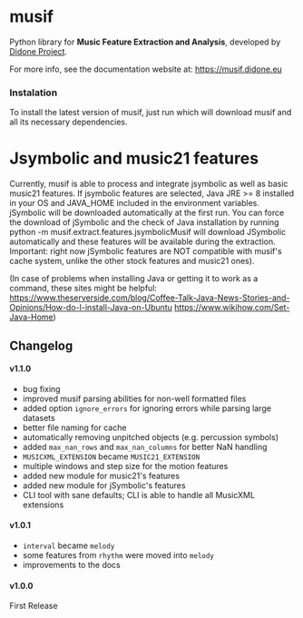 # musif

Python library for **Music Feature Extraction and Analysis**, developed by [Didone Project](https://didone.eu/). 

For more info, see the documentation website at: https://musif.didone.eu

### Instalation
To install the latest version of musif, just run
<pip install musif>
which will download musif and all its necessary dependencies.

# Jsymbolic and music21 features
Currently, musif is able to process and integrate jsymbolic as well as basic music21 features. If jsymbolic features are selected, Java JRE >= 8 installed in your OS and JAVA_HOME included in the environment variables. jSymbolic will be downloaded automatically at the first run. You can force the download of jSymbolic and the check of Java installation by running python -m musif.extract.features.jsymbolicMusif will download JSymbolic automatically and these features will be available during the extraction.
Important: right now jSymbolic features are NOT compatible with musif's cache system, unlike the other stock features and music21 ones). 
 
(In case of problems when installing Java or getting it to work as a command, these sites might be helpful:
https://www.theserverside.com/blog/Coffee-Talk-Java-News-Stories-and-Opinions/How-do-I-install-Java-on-Ubuntu
https://www.wikihow.com/Set-Java-Home)

## Changelog

#### v1.1.0
* bug fixing
* improved musif parsing abilities for non-well formatted files
* added option `ignore_errors` for ignoring errors while parsing large datasets
* better file naming for cache
* automatically removing unpitched objects (e.g. percussion symbols)
* added `max_nan_rows` and `max_nan_columns` for better NaN handling
* `MUSICXML_EXTENSION` became `MUSIC21_EXTENSION`
* multiple windows and step size for the motion features
* added new module for music21's features
* added new module for jSymbolic's features
* CLI tool with sane defaults; CLI is able to handle all MusicXML extensions

#### v1.0.1
* `interval` became `melody`
* some features from `rhythm` were moved into `melody`
* improvements to the docs

#### v1.0.0
First Release
